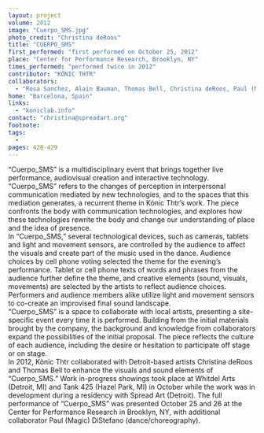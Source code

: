 ```yaml
---
layout: project
volume: 2012
image: "Cuerpo_SMS.jpg"
photo_credit: "Christina deRoos"
title: "CUERPO_SMS"
first_performed: "first performed on October 25, 2012"
place: "Center for Performance Research, Brooklyn, NY"
times_performed: "performed twice in 2012"
contributor: "KÒNIC THTR"
collaborators: 
  - "Rosa Sanchez, Alain Bauman, Thomas Bell, Christina deRoos, Paul (Magic) DiStefano, Miroslava Moreno & Eduard Gomez, Carme Puigdevall"
home: "Barcelona, Spain"
links: 
  - "koniclab.info"
contact: "christina@spreadart.org"
footnote: 
tags: 
  - 
pages: 428-429
---
```


 “Cuerpo_SMS” is a multidisciplinary event that brings together live performance, audiovisual creation and interactive technology. “Cuerpo_SMS” refers to the changes of perception in interpersonal communication mediated by new technologies, and to the spaces that this mediation generates, a recurrent theme in Kònic Thtr’s work. The piece confronts the body with communication technologies, and explores how these technologies rewrite the body and change our understanding of place and the idea of presence.   
 In “Cuerpo_SMS,” several technological devices, such as cameras, tablets and  light and movement sensors, are controlled by the audience to affect the visuals and create part of the music used in the dance. Audience choices by cell phone voting selected the theme for the evening’s performance. Tablet or cell phone texts of words and phrases from the audience further define the theme, and creative elements (sound, visuals, movements) are selected by the artists to reflect audience choices. Performers and audience members alike utilize light and movement sensors to co-create an improvised final sound landscape.  
 “Cuerpo_SMS” is a space to collaborate with local artists, presenting a site-specific event every time it is performed. Building from the initial materials brought by the company, the background and knowledge from collaborators expand the possibilities of the initial proposal. The piece reflects the culture of each audience, including the desire or hesitation to participate off stage or on stage.  
 In 2012, Kònic Thtr collaborated with Detroit-based artists Christina deRoos and Thomas Bell to enhance the visuals and sound elements of “Cuerpo_SMS.” Work in-progress showings took place at Whitdel Arts (Detroit, MI) and Tank 425 (Hazel Park, MI) in October while the work was in development during a residency with Spread Art (Detroit). The full performance of “Cuerpo_SMS” was presented October 25 and 26 at the Center for Performance Research in Brooklyn, NY, with additional collaborator Paul (Magic) DiStefano (dance/choreography). 
